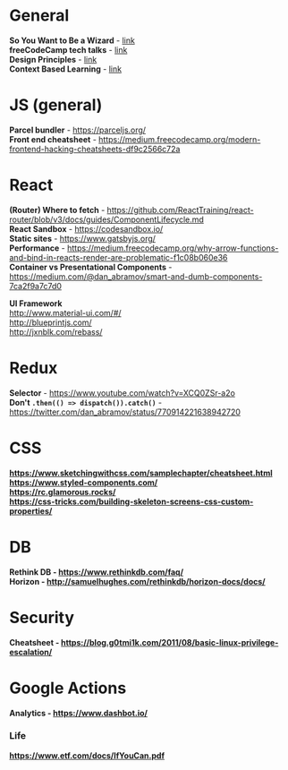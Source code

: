 # General
<b>So You Want to Be a Wizard</b> - [link](https://github.com/njtrettel/Miscellaneous/blob/master/wizard-zine.pdf) <br>
<b>freeCodeCamp tech talks</b> - [link](https://www.youtube.com/channel/UCVk8weS4S2kJfja72fTxh5A) <br>
<b>Design Principles</b> - [link](https://github.com/buzzfeed/design/blob/master/tech-leadership-principles.md) <br>
<b>Context Based Learning</b> - [link](https://journal.thriveglobal.com/how-to-learn-in-2-days-what-normally-a3c27c0fa6e1) <br>

# JS (general)
<b>Parcel bundler</b> - https://parceljs.org/ <br>
<b>Front end cheatsheet</b> - https://medium.freecodecamp.org/modern-frontend-hacking-cheatsheets-df9c2566c72a <br>

# React
<b>(Router) Where to fetch</b> - https://github.com/ReactTraining/react-router/blob/v3/docs/guides/ComponentLifecycle.md <br>
<b>React Sandbox</b> - https://codesandbox.io/ <br>
<b>Static sites</b> - https://www.gatsbyjs.org/ <br>
<b>Performance</b> - 
https://medium.freecodecamp.org/why-arrow-functions-and-bind-in-reacts-render-are-problematic-f1c08b060e36 <br> 
<b>Container vs Presentational Components</b> - https://medium.com/@dan_abramov/smart-and-dumb-components-7ca2f9a7c7d0 <br>

<b>UI Framework</b> <br>
http://www.material-ui.com/#/ <br>
http://blueprintjs.com/ <br>
http://jxnblk.com/rebass/ <br>

# Redux
<b>Selector</b> - https://www.youtube.com/watch?v=XCQ0ZSr-a2o <br>
<b>Don't `.then(() => dispatch()).catch()`</b> - https://twitter.com/dan_abramov/status/770914221638942720 <br>

# CSS
<b>https://www.sketchingwithcss.com/samplechapter/cheatsheet.html<b> <br>
https://www.styled-components.com/ <br>
https://rc.glamorous.rocks/ <br>
https://css-tricks.com/building-skeleton-screens-css-custom-properties/ <br>

# DB
<b>Rethink DB</b> - https://www.rethinkdb.com/faq/ <br>
<b>Horizon</b> - http://samuelhughes.com/rethinkdb/horizon-docs/docs/ <br>

# Security
<b>Cheatsheet</b> - https://blog.g0tmi1k.com/2011/08/basic-linux-privilege-escalation/ <br>

# Google Actions
<b>Analytics</b> - https://www.dashbot.io/ <br>

### Life
https://www.etf.com/docs/IfYouCan.pdf
